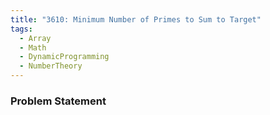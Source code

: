 ```yaml
---
title: "3610: Minimum Number of Primes to Sum to Target"
tags:
  - Array
  - Math
  - DynamicProgramming
  - NumberTheory
---
```

### Problem Statement

